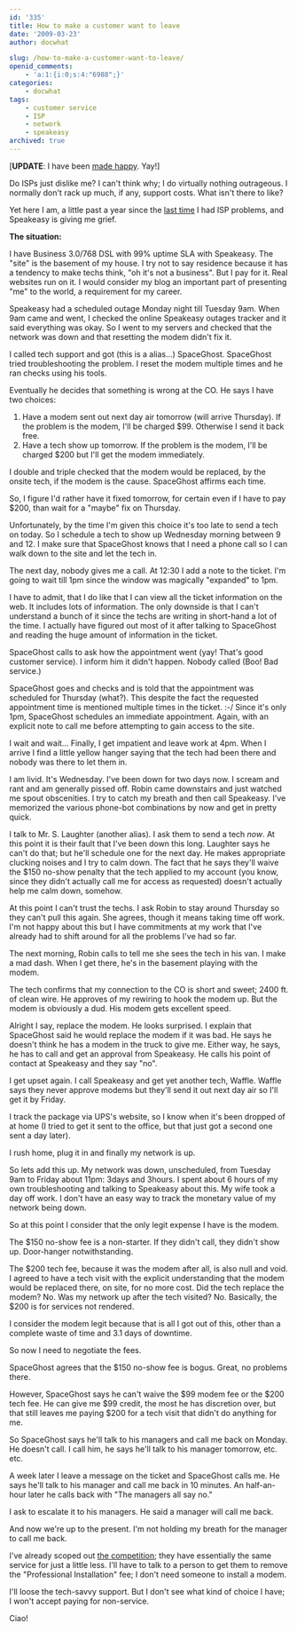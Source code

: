 ```yaml
---
id: '335'
title: How to make a customer want to leave
date: '2009-03-23'
author: docwhat

slug: /how-to-make-a-customer-want-to-leave/
openid_comments:
    - 'a:1:{i:0;s:4:"6988";}'
categories:
    - docwhat
tags:
    - customer service
    - ISP
    - network
    - speakeasy
archived: true
---
```


\[<strong>UPDATE</strong>: I have been
[made happy](/how-speakeasy-made-it-better). Yay!\]

Do ISPs just dislike me? I can't think why; I do virtually nothing outrageous.
I normally don't rack up much, if any, support costs. What isn't there to
like?

Yet here I am, a little past a year since the [last time](/verizon-sucks/) I
had ISP problems, and Speakeasy is giving me grief.

**The situation:**

I have Business 3.0/768 DSL with 99% uptime SLA with Speakeasy. The "site" is
the basement of my house. I try not to say residence because it has a tendency
to make techs think, "oh it's not a business". But I pay for it. Real websites
run on it. I would consider my blog an important part of presenting "me" to
the world, a requirement for my career.

Speakeasy had a scheduled outage Monday night till Tuesday 9am. When 9am came
and went, I checked the online Speakeasy outages tracker and it said
everything was okay. So I went to my servers and checked that the network was
down and that resetting the modem didn't fix it.

I called tech support and got (this is a alias...) SpaceGhost. SpaceGhost
tried troubleshooting the problem. I reset the modem multiple times and he ran
checks using his tools.

Eventually he decides that something is wrong at the CO. He says I have two
choices:

1.  Have a modem sent out next day air tomorrow (will arrive Thursday). If the
    problem is the modem, I'll be charged \$99. Otherwise I send it back free.
2.  Have a tech show up tomorrow. If the problem is the modem, I'll be charged
    \$200 but I'll get the modem immediately.

I double and triple checked that the modem would be replaced, by the onsite
tech, if the modem is the cause. SpaceGhost affirms each time.

So, I figure I'd rather have it fixed tomorrow, for certain even if I have to
pay \$200, than wait for a "maybe" fix on Thursday.

Unfortunately, by the time I'm given this choice it's too late to send a tech
on today. So I schedule a tech to show up Wednesday morning between 9 and 12.
I make sure that SpaceGhost knows that I need a phone call so I can walk down
to the site and let the tech in.

The next day, nobody gives me a call. At 12:30 I add a note to the ticket. I'm
going to wait till 1pm since the window was magically "expanded" to 1pm.

I have to admit, that I do like that I can view all the ticket information on
the web. It includes lots of information. The only downside is that I can't
understand a bunch of it since the techs are writing in short-hand a lot of
the time. I actually have figured out most of it after talking to SpaceGhost
and reading the huge amount of information in the ticket.

SpaceGhost calls to ask how the appointment went (yay! That's good customer
service). I inform him it didn't happen. Nobody called (Boo! Bad service.)

SpaceGhost goes and checks and is told that the appointment was scheduled for
Thursday (what?). This despite the fact the requested appointment time is
mentioned multiple times in the ticket. :-/ Since it's only 1pm, SpaceGhost
schedules an immediate appointment. Again, with an explicit note to call me
before attempting to gain access to the site.

I wait and wait... Finally, I get impatient and leave work at 4pm. When I
arrive I find a little yellow hanger saying that the tech had been there and
nobody was there to let them in.

I am livid. It's Wednesday. I've been down for two days now. I scream and rant
and am generally pissed off. Robin came downstairs and just watched me spout
obscenities. I try to catch my breath and then call Speakeasy. I've memorized
the various phone-bot combinations by now and get in pretty quick.

I talk to Mr. S. Laughter (another alias). I ask them to send a tech
<em>now</em>. At this point it is their fault that I've been down this long.
Laughter says he can't do that; but he'll schedule one for the next day. He
makes appropriate clucking noises and I try to calm down. The fact that he
says they'll waive the \$150 no-show penalty that the tech applied to my
account (you know, since they didn't actually call me for access as requested)
doesn't actually help me calm down, somehow.

At this point I can't trust the techs. I ask Robin to stay around Thursday so
they can't pull this again. She agrees, though it means taking time off work.
I'm not happy about this but I have commitments at my work that I've already
had to shift around for all the problems I've had so far.

The next morning, Robin calls to tell me she sees the tech in his van. I make
a mad dash. When I get there, he's in the basement playing with the modem.

The tech confirms that my connection to the CO is short and sweet; 2400 ft. of
clean wire. He approves of my rewiring to hook the modem up. But the modem is
obviously a dud. His modem gets excellent speed.

Alright I say, replace the modem. He looks surprised. I explain that
SpaceGhost said he would replace the modem if it was bad. He says he doesn't
think he has a modem in the truck to give me. Either way, he says, he has to
call and get an approval from Speakeasy. He calls his point of contact at
Speakeasy and they say "no".

I get upset again. I call Speakeasy and get yet another tech, Waffle. Waffle
says they never approve modems but they'll send it out next day air so I'll
get it by Friday.

I track the package via UPS's website, so I know when it's been dropped of at
home (I tried to get it sent to the office, but that just got a second one
sent a day later).

I rush home, plug it in and finally my network is up.

So lets add this up. My network was down, unscheduled, from Tuesday 9am to
Friday about 11pm: 3days and 3hours. I spent about 6 hours of my own
troubleshooting and talking to Speakeasy about this. My wife took a day off
work. I don't have an easy way to track the monetary value of my network being
down.

So at this point I consider that the only legit expense I have is the modem.

The \$150 no-show fee is a non-starter. If they didn't call, they didn't show
up. Door-hanger notwithstanding.

The
$200 tech fee, because it was the modem after all, is also null and void.
  I agreed to have a tech visit with the explicit understanding that the modem
would be replaced there, on site, for no more cost.   Did the tech replace the
modem? No.   Was my network up after the tech visited? No.   Basically, the $200
is for services not rendered.

I consider the modem legit because that is all I got out of this, other than a
complete waste of time and 3.1 days of downtime.

So now I need to negotiate the fees.

SpaceGhost agrees that the \$150 no-show fee is bogus. Great, no problems
there.

However, SpaceGhost says he can't waive the $99 modem fee or the $200 tech
fee. He can give me
$99 credit, the most he has discretion over, but that
still leaves me paying $200
for a tech visit that didn't do anything for me.

So SpaceGhost says he'll talk to his managers and call me back on Monday. He
doesn't call. I call him, he says he'll talk to his manager tomorrow, etc.
etc.

A week later I leave a message on the ticket and SpaceGhost calls me. He says
he'll talk to his manager and call me back in 10 minutes. An half-an-hour
later he calls back with "The managers all say no."

I ask to escalate it to his managers. He said a manager will call me back.

And now we're up to the present. I'm not holding my breath for the manager to
call me back.

I've already scoped out [the competition](http://www.covad.com/); they have
essentially the same service for just a little less. I'll have to talk to a
person to get them to remove the "Professional Installation" fee; I don't need
someone to install a modem.

I'll loose the tech-savvy support. But I don't see what kind of choice I have;
I won't accept paying for non-service.

Ciao!
